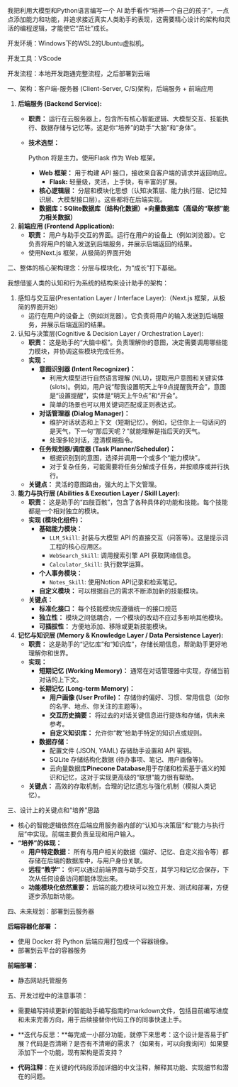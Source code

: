 我把利用大模型和Python语言编写一个 AI 助手看作“培养一个自己的孩子”，一点点添加能力和功能，并追求接近真实人类助手的表现，这需要精心设计的架构和灵活的编程逻辑，才能使它“茁壮”成长。

开发环境：Windows下的WSL2的Ubuntu虚拟机。

开发工具：VScode

开发流程：本地开发跑通完整流程，之后部署到云端

一、架构：客户端-服务器 (Client-Server, C/S)架构，后端服务 + 前端应用

1. **后端服务 (Backend Service):**
    - **职责：** 运行在云服务器上，包含所有核心智能逻辑、大模型交互、技能执行、数据存储与记忆等。这是你“培养”的助手“大脑”和“身体”。
    - **技术选型：**
        
        Python 将是主力。使用Flask 作为 Web 框架。
        - **Web 框架：** 用于构建 API 接口，接收来自客户端的请求并返回响应。
            - **Flask:** 轻量级，灵活，上手快，有丰富的扩展。
        - **核心逻辑层：** 分层和模块化思想（认知决策层、能力执行层、记忆知识层、大模型接口层）。这些都将在后端实现。
        - **数据库：SQlite数据库（结构化数据）+向量数据库（**高级的“联想”能力相关数据**）**
2. **前端应用 (Frontend Application):**
    - **职责：** 用户与助手交互的界面。运行在用户的设备上（例如浏览器）。它负责将用户的输入发送到后端服务，并展示后端返回的结果。
    - 使用Next.js 框架，从极简的界面开始

二、整体的核心架构理念：分层与模块化，为“成长”打下基础。

我想借鉴人类的认知和行为系统的结构来设计助手的架构：

1. 感知与交互层(Presentation Layer / Interface Layer):（Next.js 框架，从极简的界面开始）
    - 运行在用户的设备上（例如浏览器）。它负责将用户的输入发送到后端服务，并展示后端返回的结果。
2. 认知与决策层(Cognitive & Decision Layer / Orchestration Layer):
    - **职责：** 这是助手的“大脑中枢”。负责理解你的意图，决定需要调用哪些能力模块，并协调这些模块完成任务。
    - **实现：**
        - **意图识别器 (Intent Recognizer)：**
            - 利用大模型进行自然语言理解 (NLU)，提取用户意图和关键实体 (slots)。例如，用户说“帮我设置明天上午9点提醒我开会”，意图是“设置提醒”，实体是“明天上午9点”和“开会”。
            - 简单的场景也可以用关键词匹配或正则表达式。
        - **对话管理器 (Dialog Manager)：**
            - 维护对话状态和上下文（短期记忆）。例如，记住你上一句话问的是天气，下一句“那后天呢？”就能理解是指后天的天气。
            - 处理多轮对话，澄清模糊指令。
        - **任务规划器/调度器 (Task Planner/Scheduler)：**
            - 根据识别到的意图，选择并调用一个或多个“能力模块”。
            - 对于复杂任务，可能需要将任务分解成子任务，并按顺序或并行执行。
    - **关键点：** 灵活的意图路由，强大的上下文管理。
3. **能力与执行层 (Abilities & Execution Layer / Skill Layer):**
    - **职责：** 这是助手的“四肢百骸”，包含了各种具体的功能和技能。每个技能都是一个相对独立的模块。
    - **实现 (模块化组件)：**
        - **基础能力模块：**
            - `LLM_Skill`: 封装与大模型 API 的直接交互（问答等）。这是提示词工程的核心应用区。
            - `WebSearch_Skill`: 调用搜索引擎 API 获取网络信息。
            - `Calculator_Skill`: 执行数学运算。
        - **个人事务模块：**
            - `Notes_Skill`: 使用Notion API记录和检索笔记。
        - **自定义模块：** 可以根据自己的需求不断添加新的技能模块。
    - **关键点：**
        - **标准化接口：** 每个技能模块应遵循统一的接口规范
        - **独立性：** 模块之间低耦合，一个模块的改动不应过多影响其他模块。
        - **可插拔性：** 方便地添加、移除或更新技能模块。
4. **记忆与知识层 (Memory & Knowledge Layer / Data Persistence Layer):**
    - **职责：** 这是助手的“记忆库”和“知识库”，存储长期信息，帮助助手更好地理解你和世界。
    - **实现：**
        - **短期记忆 (Working Memory)：** 通常在对话管理器中实现，存储当前对话的上下文。
        - **长期记忆 (Long-term Memory)：**
            - **用户画像 (User Profile)：** 存储你的偏好、习惯、常用信息（如你的名字、地点、你关注的主题等）。
            - **交互历史摘要：** 将过去的对话关键信息进行提炼和存储，供未来参考。
            - **自定义知识库：** 允许你“教”给助手特定的知识点或规则。
        - **数据存储：**
            - 配置文件 (JSON, YAML) 存储助手设置和 API 密钥。
            - SQLite 存储结构化数据 (待办事项、笔记、用户画像等)。
            - 云向量数据库**Pinecone Database**用于存储和检索基于语义的知识和记忆，这对于实现更高级的“联想”能力很有帮助。
    - **关键点：** 高效的存取机制，合理的记忆遗忘与强化机制（模拟人类记忆）。

三、设计上的关键点和“培养”思路

- 核心的智能逻辑依然在后端应用服务器内部的“认知与决策层”和“能力与执行层”中实现。前端主要负责呈现和用户输入。
- **“培养”的体现：**
    - **用户特定数据：** 所有与用户相关的数据（偏好、记忆、自定义指令等）都存储在后端的数据库中，与用户身份关联。
    - **远程“教学”：** 你可以通过前端界面与助手交互，其学习和记忆会保存，下次从任何设备访问都能体现出来。
    - **功能模块化依然重要：** 后端的能力模块可以独立开发、测试和部署，方便逐步添加新功能。

四、未来规划：部署到云服务器

**后端容器化部署 ：**

- 使用 Docker 将 Python 后端应用打包成一个容器镜像。
- 部署到云平台的容器服务

**前端部署：**

- 静态网站托管服务

五、开发过程中的注意事项：
- 需要编写持续更新的智能助手编写指南的markdown文件，包括目前编写进度和未来完善方向，用于后续接替你代码工作的同事快速上手。

- **迭代与反思：**每完成一小部分功能，就停下来思考：这个设计是否易于扩展？代码是否清晰？是否有不清晰的需求？（如果有，可以向我询问）如果要添加下一个功能，现有架构是否支持？

- **代码注释**：在关键的代码段添加详细的中文注释，解释其功能、实现细节和潜在的问题。